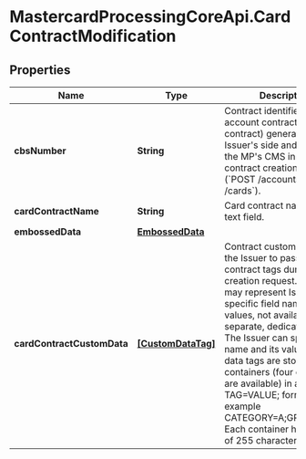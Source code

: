 # MastercardProcessingCoreApi.CardContractModification

## Properties

Name | Type | Description | Notes
------------ | ------------- | ------------- | -------------
**cbsNumber** | **String** | Contract identifier (for an account contract or a card contract) generated on the Issuer&#39;s side and passed to the MP&#39;s CMS in the contract creation request. (&#x60;POST /accounts&#x60; or &#x60;POST /cards&#x60;).  | [optional] 
**cardContractName** | **String** | Card contract name. Free text field.  | [optional] 
**embossedData** | [**EmbossedData**](EmbossedData.md) |  | [optional] 
**cardContractCustomData** | [**[CustomDataTag]**](CustomDataTag.md) | Contract custom data allow the Issuer to pass specific contract tags during the creation request. The tags may represent Issuer-specific field names and values, not available as separate, dedicated fields. The Issuer can specify a tag name and its value.  Custom data tags are stored in fixed containers (four containers are available) in a TAG&#x3D;VALUE; format (for example CATEGORY&#x3D;A;GROUP&#x3D;G1;).  Each container has a length of 255 characters.  | [optional] 


